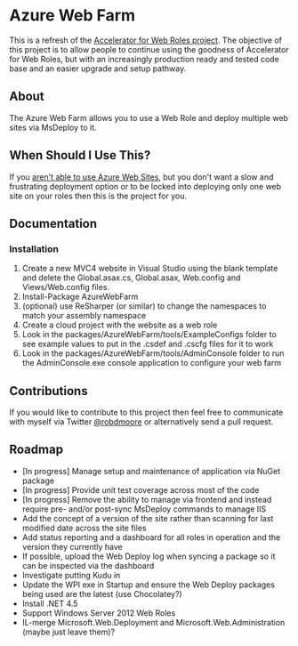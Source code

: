 # Azure Web Farm #

This is a refresh of the [Accelerator for Web Roles project](https://github.com/microsoft-dpe/wa-accelerator-webroles). The objective of this project is to allow people to continue using the goodness of Accelerator for Web Roles, but with an increasingly production ready and tested code base and an easier upgrade and setup pathway.

## About
The Azure Web Farm allows you to use a Web Role and deploy multiple web sites via MsDeploy to it.

## When Should I Use This? ##
If you [aren't able to use Azure Web Sites](http://robdmoore.id.au/blog/2012/06/09/windows-azure-web-sites-vs-web-roles/), but you don't want a slow and frustrating deployment option or to be locked into deploying only one web site on your roles then this is the project for you.

## Documentation ##

### Installation ###
1. Create a new MVC4 website in Visual Studio using the blank template and delete the Global.asax.cs, Global.asax, Web.config and Views/Web.config files.
2. Install-Package AzureWebFarm
3. (optional) use ReSharper (or similar) to change the namespaces to match your assembly namespace
4. Create a cloud project with the website as a web role
5. Look in the packages/AzureWebFarm/tools/ExampleConfigs folder to see example values to put in the .csdef and .cscfg files for it to work
6. Look in the packages/AzureWebFarm/tools/AdminConsole folder to run the AdminConsole.exe console application to configure your web farm

## Contributions ##
If you would like to contribute to this project then feel free to communicate with myself via Twitter [@robdmoore](http://twitter.com/robdmoore) or alternatively send a pull request.

## Roadmap ##
* [In progress] Manage setup and maintenance of application via NuGet package
* [In progress] Provide unit test coverage across most of the code
* [In progress] Remove the ability to manage via frontend and instead require pre- and/or post-sync MsDeploy commands to manage IIS
* Add the concept of a version of the site rather than scanning for last modified date across the site files
* Add status reporting and a dashboard for all roles in operation and the version they currently have
* If possible, upload the Web Deploy log when syncing a package so it can be inspected via the dashboard
* Investigate putting Kudu in
* Update the WPI exe in Startup and ensure the Web Deploy packages being used are the latest (use Chocolatey?)
* Install .NET 4.5
* Support Windows Server 2012 Web Roles
* IL-merge Microsoft.Web.Deployment and Microsoft.Web.Administration (maybe just leave them)?
